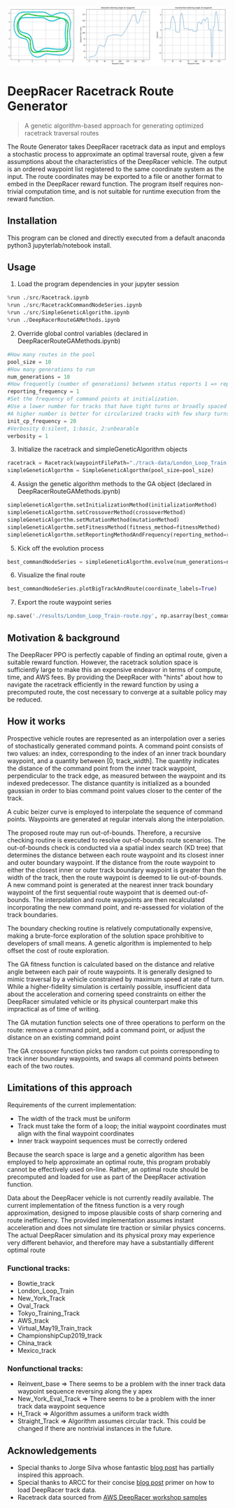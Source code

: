 ![A New York Racetrack sample image depicting a route and heading-over-time charts](./assets/new-york-sample.png)
# DeepRacer Racetrack Route Generator
> A genetic algorithm-based approach for generating optimized racetrack traversal routes

The Route Generator takes DeepRacer racetrack data as input and employs a stochastic process to approximate an optimal traversal route, given a few assumptions about the characteristics of the DeepRacer vehicle. The output is an ordered waypoint list registered to the same coordinate system as the input. The route coordinates may be exported to a file or another format to embed in the DeepRacer reward function. The program itself requires non-trivial computation time, and is not suitable for runtime execution from the reward function.

## Installation

This program can be cloned and directly executed from a default anaconda python3 jupyterlab/notebook install.

## Usage

1. Load the program dependencies in your jupyter session
```python
%run ./src/Racetrack.ipynb
%run ./src/RacetrackCommandNodeSeries.ipynb
%run ./src/SimpleGeneticAlgorithm.ipynb
%run ./DeepRacerRouteGAMethods.ipynb
```

2. Override global control variables (declared in DeepRacerRouteGAMethods.ipynb)
```python
#How many routes in the pool
pool_size = 10
#How many generations to run
num_generations = 10
#How frequently (number of generations) between status reports 1 => report every generation
reporting_frequency = 1
#Set the frequency of command points at initialization. 
#Use a lower number for tracks that have tight turns or broadly spaced waypoints
#A higher number is better for circularized tracks with few sharp turns and will also converge faster
init_cp_frequency = 20
#Verbosity 0:silent, 1:basic, 2:unbearable
verbosity = 1
```

3. Initialize the racetrack and simpleGeneticAlgorithm objects
```python
racetrack = Racetrack(waypointFilePath="./track-data/London_Loop_Train.npy")
simpleGeneticAlgorthm = SimpleGeneticAlgorthm(pool_size=pool_size)
```

4. Assign the genetic algorithm methods to the GA object (declared in DeepRacerRouteGAMethods.ipynb)
```python
simpleGeneticAlgorthm.setInitializationMethod(initializationMethod)
simpleGeneticAlgorthm.setCrossoverMethod(crossoverMethod)
simpleGeneticAlgorthm.setMutationMethod(mutationMethod)
simpleGeneticAlgorthm.setFitnessMethod(fitness_method=fitnessMethod)
simpleGeneticAlgorthm.setReportingMethodAndFrequency(reporting_method=reportingMethod, reporting_frequency=reporting_frequency)
```

5. Kick off the evolution process
```python
best_commandNodeSeries = simpleGeneticAlgorthm.evolve(num_generations=num_generations)
```

6. Visualize the final route
```python
best_commandNodeSeries.plotBigTrackAndRoute(coordinate_labels=True)
```

7. Export the route waypoint series
```python
np.save('./results/London_Loop_Train-route.npy', np.asarray(best_commandNodeSeries.route_waypoints))
```

## Motivation & background

The DeepRacer PPO is perfectly capable of finding an optimal route, given a suitable reward function. However, the racetrack solution space is sufficiently large to make this an expensive endeavor in terms of compute, time, and AWS fees. By providing the DeepRacer with "hints" about how to navigate the racetrack efficiently in the reward function by using a precomputed route, the cost necessary to converge at a suitable policy may be reduced. 

## How it works

Prospective vehicle routes are represented as an interpolation over a series of stochastically generated command points. A command point consists of two values: an index, corresponding to the index of an inner track boundary waypoint, and a quantity between \[0, track_width\]. The quantity indicates the distance of the command point from the inner track waypoint, perpendicular to the track edge, as measured between the waypoint and its indexed predecessor. The distance quantity is initialized as a bounded gaussian in order to bias command point values closer to the center of the track.

A cubic beizer curve is employed to interpolate the sequence of command points. Waypoints are generated at regular intervals along the interpolation.

The proposed route may run out-of-bounds. Therefore, a recursive checking routine is executed to resolve out-of-bounds route scenarios. The out-of-bounds check is conducted via a spatial index search (KD tree) that determines the distance between each route waypoint and its closest inner and outer boundary waypoint. If the distance from the route waypoint to either the closest inner or outer track boundary waypoint is greater than the width of the track, then the route waypoint is deemed to lie out-of-bounds. A new command point is generated at the nearest inner track boundary waypoint of the first sequential route waypoint that is deemed out-of-bounds. The interpolation and route waypoints are then recalculated incorporating the new command point, and re-assessed for violation of the track boundaries.

The boundary checking routine is relatively computationally expensive, making a brute-force exploration of the solution space prohibitive to developers of small means. A genetic algorithm is implemented to help offset the cost of route exploration. 

The GA fitness function is calculated based on the distance and relative angle between each pair of route waypoints. It is generally designed to mimic traversal by a vehicle constrained by maximum speed at rate of turn. While a higher-fidelity simulation is certainly possible, insufficient data about the acceleration and cornering speed constraints on either the DeepRacer simulated vehicle or its physical counterpart make this impractical as of time of writing.

The GA mutation function selects one of three operations to perform on the route: remove a command point, add a command point, or adjust the distance on an existing command point

The GA crossover function picks two random cut points corresponding to track inner boundary waypoints, and swaps all command points between each of the two routes.

## Limitations of this approach

Requirements of the current implementation:
- The width of the track must be uniform
- Track must take the form of a loop; the initial waypoint coordinates must align with the final waypoint coordinates
- Inner track waypoint sequences must be correctly ordered

Because the search space is large and a genetic algorithm has been employed to help approximate an optimal route, this program probably cannot be effectively used on-line. Rather, an optimal route should be precomputed and loaded for use as part of the DeepRacer activation function.

Data about the DeepRacer vehicle is not currently readily available. The current implementation of the fitness function is a very rough approximation, designed to impose plausible costs of sharp cornering and route inefficiency. The provided implementation assumes instant acceleration and does not simulate tire traction or similar physics concerns. The actual DeepRacer simulation and its physical proxy may experience very different behavior, and therefore may have a substantially different optimal route 

### Functional tracks:
- Bowtie_track
- London_Loop_Train
- New_York_Track
- Oval_Track
- Tokyo_Training_Track
- AWS_track
- Virtual_May19_Train_track
- ChampionshipCup2019_track
- China_track
- Mexico_track

### Nonfunctional tracks:
- Reinvent_base => There seems to be a problem with the inner track data waypoint sequence reversing along the y apex
- New_York_Eval_Track => There seems to be a problem with the inner track data waypoint sequence
- H_Track => Algorithm assumes a uniform track width
- Straight_Track => Algorithm assumes circular track. This could be changed if there are nontrivial instances in the future.

## Acknowledgements
- Special thanks to Jorge Silva whose fantastic [blog post](https://medium.com/myplanet-musings/the-best-path-a-deepracer-can-learn-2a468a3f6d64) has partially inspired this approach.
- Special thanks to ARCC for their concise [blog post](https://medium.com/@autonomousracecarclub/visualizing-aws-deepracer-waypoints-9b94e6311b7a) primer on how to load DeepRacer track data.
- Racetrack data sourced from [AWS DeepRacer workshop samples](https://github.com/aws-samples/aws-deepracer-workshops/tree/master/log-analysis)
